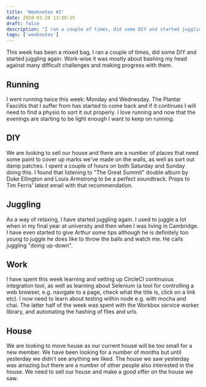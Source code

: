 ```yaml
---
title: 'Weeknotes #2'
date: 2018-01-28 13:59:15
draft: false
description: "I ran a couple of times, did some DIY and started juggling again."
tags: ['weeknotes']
---
```


This week has been a mixed bag, I ran a couple of times, did some DIY and started juggling again. Work-wise it was mostly about bashing my head against many difficult challenges and making progress with them.

Running
--------

I went running twice this week: Monday and Wednesday. The Plantar Fasciitis that I suffer from has started to come back and if it continues I will need to find a physio to sort it out properly. I love running and now that the evenings are starting to be light enough I want to keep on running.

DIY
----

We are looking to sell our house and there are a number of places that need some paint to cover up marks we've made on the walls, as well as sort out damp patches. I spent a couple of hours on both Saturday and Sunday doing this. I found that listening to "The Great Summit" double album by Duke Ellington and Louis Armstrong to be a perfect soundtrack. Props to Tim Ferris' latest email with that recommendation.

Juggling
--------

As a way of relaxing, I have started juggling again. I used to juggle a lot when in my final year at university and then when I was living in Cambridge. I have even started to give Arthur some tips although he is definitely too young to juggle he does like to throw the balls and watch me. He calls juggling "doing up-down".

Work
----

I have spent this week learning and setting up CircleCI continuous integration tool, as well as learning about Selenium (a tool for controlling a web browser, e.g. navigate to a page, check what the title is, click on a link etc). I now need to learn about testing within node e.g. with mocha and chai. The latter half of the week was spent with the Workbox service worker library, and automating the hashing of files and urls.

House
-----

We are looking to move house as our current house will be too small for a new member. We have been looking for a number of months but until yesterday we didn't see anything we liked. The house we saw yesterday was amazing but there are a number of other people also interested in the house. We need to sell our house and make a good offer on the house we saw.
